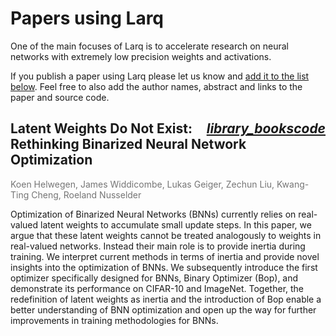 # Papers using Larq

One of the main focuses of Larq is to accelerate research on neural networks with extremely low precision weights and activations.

If you publish a paper using Larq please let us know and [add it to the list below](https://github.com/larq/larq/edit/master/docs/papers.md). Feel free to also add the author names, abstract and links to the paper and source code.

<h2><a class="headerlink" style="float:right; opacity: 1;" href="https://github.com/plumerai/rethinking-bnn-optimization" title="Source code"><i class="md-icon">code</i></a> <a class="headerlink" style="float:right; opacity: 1;" href="https://arxiv.org/abs/1906.02107" title="arXiv paper"><i class="md-icon">library_books</i></a> Latent Weights Do Not Exist: Rethinking Binarized Neural Network Optimization</h2>

<div style="color: rgba(0, 0, 0, 0.54);">Koen Helwegen, James Widdicombe, Lukas Geiger, Zechun Liu, Kwang-Ting Cheng, Roeland Nusselder</div>

Optimization of Binarized Neural Networks (BNNs) currently relies on real-valued latent weights to accumulate small update steps. In this paper, we argue that these latent weights cannot be treated analogously to weights in real-valued networks. Instead their main role is to provide inertia during training. We interpret current methods in terms of inertia and provide novel insights into the optimization of BNNs. We subsequently introduce the first optimizer specifically designed for BNNs, Binary Optimizer (Bop), and demonstrate its performance on CIFAR-10 and ImageNet. Together, the redefinition of latent weights as inertia and the introduction of Bop enable a better understanding of BNN optimization and open up the way for further improvements in training methodologies for BNNs.
